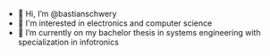 - 👋 Hi, I’m @bastianschwery
- 👀 I'm interested in electronics and computer science
- 🌱 I’m currently on my bachelor thesis in systems engineering with specialization in infotronics

<!---
bastianschwery/bastianschwery is a ✨ special ✨ repository because its `README.md` (this file) appears on your GitHub profile.
You can click the Preview link to take a look at your changes.
--->
